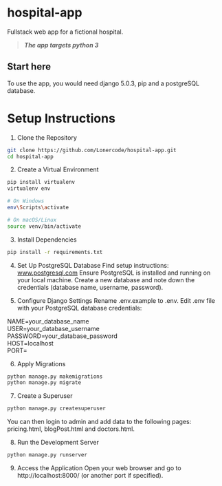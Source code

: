 # hospital-app
Fullstack web app for a fictional hospital.

> ***The app targets python 3***
## Start here
To use the app, you would need django 5.0.3, pip and a postgreSQL database.

# Setup Instructions
1. Clone the Repository
```bash
git clone https://github.com/Lonercode/hospital-app.git
cd hospital-app
```
2. Create a Virtual Environment
```bash
pip install virtualenv
virtualenv env

# On Windows
env\Scripts\activate

# On macOS/Linux
source venv/bin/activate
```
3. Install Dependencies
```bash
pip install -r requirements.txt
```

4. Set Up PostgreSQL Database
Find setup instructions: <a href = https://www.postgresql.org>www.postgresql.com</a>
Ensure PostgreSQL is installed and running on your local machine.
Create a new database and note down the credentials (database name, username, password).

5. Configure Django Settings
Rename .env.example to .env.
Edit .env file with your PostgreSQL database credentials:

NAME=your_database_name<br/>
USER=your_database_username<br/>
PASSWORD=your_database_password<br/>
HOST=localhost<br/>
PORT=

6. Apply Migrations
```bash
python manage.py makemigrations
python manage.py migrate
```
7. Create a Superuser 
```bash
python manage.py createsuperuser
```
You can then login to admin and add data to the following pages: pricing.html, blogPost.html and doctors.html.

8. Run the Development Server
```bash
python manage.py runserver
```

9. Access the Application
Open your web browser and go to http://localhost:8000/ (or another port if specified).